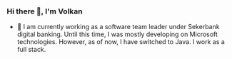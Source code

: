 ### Hi there 👋, I'm Volkan

- 🔭 I am currently working as a software team leader under Sekerbank digital banking. Until this time, I was mostly developing on Microsoft technologies. However, as of now, I have switched to Java. I work as a full stack.

